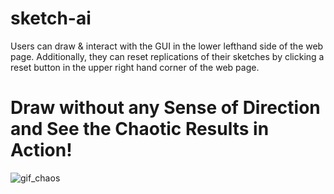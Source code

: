 # sketch-ai
Users can draw & interact with the GUI in the lower lefthand side of the web page. Additionally, they can reset replications of their sketches by clicking a reset button in the upper right hand corner of the web page.

# Draw without any Sense of Direction and See the Chaotic Results in Action!
![gif_chaos](https://user-images.githubusercontent.com/63478816/82720581-bc79c580-9c82-11ea-8037-86bb456dfe05.gif)

